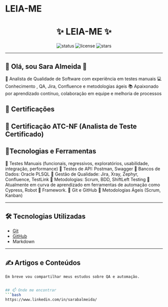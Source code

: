 # LEIA-ME
<h1 align="center">✨ LEIA-ME ✨</h1>

<p align="center">
  <img src="https://img.shields.io/badge/status-em%20desenvolvimento-yellow?style=for-the-badge" alt="status" />
  <img src="https://img.shields.io/github/license/SEU_USUARIO/SEU_REPOSITORIO?style=for-the-badge" alt="license" />
  <img src="https://img.shields.io/github/stars/SEU_USUARIO/SEU_REPOSITORIO?style=for-the-badge" alt="stars" />
</p>

---

## 📌 Olá, sou Sara Almeida 👋
🎯 Analista de Qualidade de Software com experiência em testes manuais
💻 Conhecimento , QA, Jira, Confluence e metodologias ágeis
📚 Apaixonado por aprendizado contínuo, colaboração em equipe e melhoria de processos

## 📌 Certificações
 Certificação ATC-NF (Analista de Teste Certificado)
---

## 🚀Tecnologias e Ferramentas
 Testes Manuais (funcionais, regressivos, exploratórios, usabilidade, integração, performance)
 Testes de API: Postman, Swagger
 Bancos de Dados: Oracle PLSQL
 Gestão de Qualidade: Jira, Xray, Zephyr, Confluence, TestLink
 Metodologias: Scrum, BDD, ShiftLeft Testing
 Atualmente em curva de aprendizado em ferramentas de automação como Cypress, Robot
 Framework.
 Git e GitHub
 Metodologias Ágeis (Scrum, Kanban)

---

## 🛠️ Tecnologias Utilizadas
- [Git](https://git-scm.com/)  
- [GitHub](https://github.com/)  
- Markdown  

---

## ✍️ Artigos e Conteúdos
```bash
Em breve vou compartilhar meus estudos sobre QA e automação.


## 📫 Onde me encontrar
```bash
https://www.linkedin.com/in/sarabalmeida/
